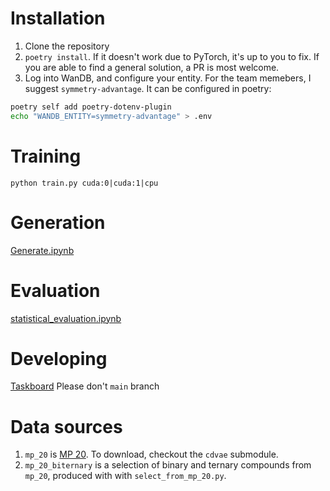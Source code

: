 # Installation
1. Clone the repository
2. `poetry install`. If it doesn't work due to PyTorch, it's up to you to fix. If you are able to find a general solution, a PR is most welcome.
3. Log into WanDB, and configure your entity. For the team memebers, I suggest `symmetry-advantage`. It can be configured in poetry:
```bash
poetry self add poetry-dotenv-plugin
echo "WANDB_ENTITY=symmetry-advantage" > .env
```
# Training
`python train.py cuda:0|cuda:1|cpu`
# Generation
[Generate.ipynb](Generate.ipynb)
# Evaluation
[statistical_evaluation.ipynb](statistical_evaluation.ipynb)
# Developing
[Taskboard](https://www.notion.so/kna/36e263a83cc441a38483c084a5457a59?v=ecbd33a6130246bf940876abbf1d984c)
Please don't `main` branch
# Data sources
1. `mp_20` is [MP 20](https://github.com/txie-93/cdvae/tree/main/data/mp_20). To download, checkout the `cdvae` submodule.
2. `mp_20_biternary` is a selection of binary and ternary compounds from `mp_20`, produced with with `select_from_mp_20.py`.